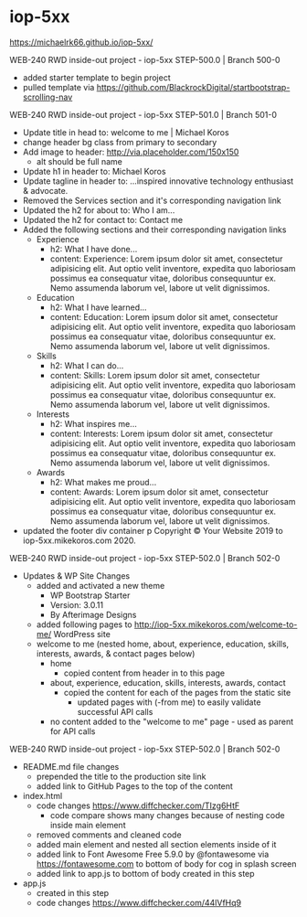 # iop-5xx

https://michaelrk66.github.io/iop-5xx/

WEB-240 RWD inside-out project - iop-5xx
STEP-500.0 | Branch 500-0
- added starter template to begin project
- pulled template via https://github.com/BlackrockDigital/startbootstrap-scrolling-nav

WEB-240 RWD inside-out project - iop-5xx
STEP-501.0 | Branch 501-0
- Update title in head to: welcome to me | Michael Koros
- change header bg class from primary to secondary
- Add image to header: http://via.placeholder.com/150x150
   - alt should be full name
- Update h1 in header to: Michael Koros
- Update tagline in header to: ...inspired innovative technology enthusiast & advocate.
- Removed the Services section and it's corresponding navigation link
- Updated the h2 for about to: Who I am...
- Updated the h2 for contact to: Contact me
- Added the following sections and their corresponding navigation links
    - Experience
        - h2: What I have done...
        - content: Experience: Lorem ipsum dolor sit amet, consectetur adipisicing elit. Aut optio velit inventore, expedita quo laboriosam possimus ea consequatur vitae, doloribus consequuntur ex. Nemo assumenda laborum vel, labore ut velit dignissimos.
    - Education
        - h2: What I have learned...
        - content: Education: Lorem ipsum dolor sit amet, consectetur adipisicing elit. Aut optio velit inventore, expedita quo laboriosam possimus ea consequatur vitae, doloribus consequuntur ex. Nemo assumenda laborum vel, labore ut velit dignissimos.
    - Skills
        - h2: What I can do...
        - content: Skills: Lorem ipsum dolor sit amet, consectetur adipisicing elit. Aut optio velit inventore, expedita quo laboriosam possimus ea consequatur vitae, doloribus consequuntur ex. Nemo assumenda laborum vel, labore ut velit dignissimos.
    - Interests
        - h2: What inspires me...
        - content: Interests: Lorem ipsum dolor sit amet, consectetur adipisicing elit. Aut optio velit inventore, expedita quo laboriosam possimus ea consequatur vitae, doloribus consequuntur ex. Nemo assumenda laborum vel, labore ut velit dignissimos.
    - Awards
        - h2: What makes me proud...
        - content: Awards: Lorem ipsum dolor sit amet, consectetur adipisicing elit. Aut optio velit inventore, expedita quo laboriosam possimus ea consequatur vitae, doloribus consequuntur ex. Nemo assumenda laborum vel, labore ut velit dignissimos.
- updated the footer div container p Copyright &copy;  Your Website 2019 to iop-5xx.mikekoros.com 2020.

WEB-240 RWD inside-out project - iop-5xx
STEP-502.0 | Branch 502-0
- Updates & WP Site Changes
	- added and activated a new theme
		- WP Bootstrap Starter
		- Version: 3.0.11 
		- By Afterimage Designs
	- added following pages to http://iop-5xx.mikekoros.com/welcome-to-me/ WordPress site
	- welcome to me (nested home, about, experience, education, skills, interests, awards, & contact pages below)
    	- home
        	- copied content from header in to this page
        - about, experience, education, skills, interests, awards, contact
            - copied the content for each of the pages from the static site
            	- updated pages with (-from me) to easily validate successful API calls 
        - no content added to the "welcome to me" page - used as parent for API calls
        
WEB-240 RWD inside-out project - iop-5xx
STEP-502.0 | Branch 502-0
- README.md file changes
	- prepended the title to the production site link
	- added link to GitHub Pages to the top of the content
- index.html
	- code changes https://www.diffchecker.com/TIzg6HtF
		- code compare shows many changes because of nesting code inside main element
    - removed comments and cleaned code
    - added main element and nested all section elements inside of it
    - added link to Font Awesome Free 5.9.0 by @fontawesome via https://fontawesome.com to bottom of body for cog in splash screen
    - added link to app.js to bottom of body created in this step
- app.js
	- created in this step
    - code changes https://www.diffchecker.com/44lVfHq9
          